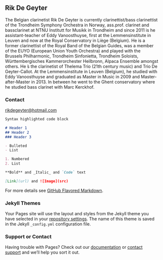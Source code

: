 ## Rik De Geyter

The Belgian clarinetist Rik De Geyter is currently clarinettist/bass clarinettist of the Trondheim Symphony Orchestra in Norway, ass.prof. clarinet and bassclarinet at NTNU Institutt for Musikk in Trondheim and since 2011 is he assistant-teacher of Eddy Vanoosthuyse, first at the Lemmensinstitute in Leuven and now at the Royal Conservatory in Liège (Belgium).
He is a former clarinettist of the Royal Band of the Belgian Guides, was a member of the EUYO (European Union Youth Orchestra) and played with the Brussels Philharmonic, Trondheim Sinfonietta, Trondheim Soloists, Württembergisches Kammerorchester Heilbronn, Alpaca Ensemble amongst others. He ́s the clarinetist of Thelema Trio (21th century music) and Trio De Geyter-Callot. At the Lemmensinstitute in Leuven (Belgium), he studied with Eddy Vanoosthuyse and graduated as Master in Music in 2009 and Master-after-Master in 2013. In between he went to the Ghent conservatory where he studied bass clarinet with Marc Kerckhof.

### Contact
rikdegeyter@hotmail.com



```markdown
Syntax highlighted code block

# Header 1
## Header 2
### Header 3

- Bulleted
- List

1. Numbered
2. List

**Bold** and _Italic_ and `Code` text

[Link](url) and ![Image](src)
```

For more details see [GitHub Flavored Markdown](https://guides.github.com/features/mastering-markdown/).

### Jekyll Themes

Your Pages site will use the layout and styles from the Jekyll theme you have selected in your [repository settings](https://github.com/rikdegeyter/why-music/settings). The name of this theme is saved in the Jekyll `_config.yml` configuration file.

### Support or Contact

Having trouble with Pages? Check out our [documentation](https://help.github.com/categories/github-pages-basics/) or [contact support](https://github.com/contact) and we’ll help you sort it out.
